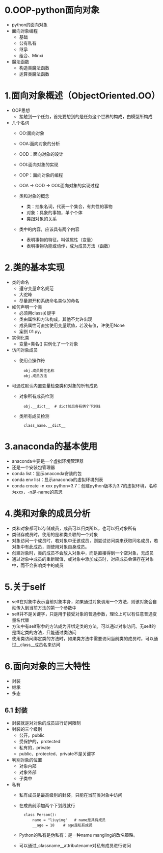 # 0.OOP-python面向对象
- python的面向对象
- 面向对象编程
    - 基础
    - 公有私有
    - 继承
    - 组合、Minxi
- 魔法函数
    - 构造类魔法函数
    - 运算类魔法函数
    
# 1.面向对象概述（ObjectOriented.OO）
- OOP思想
    - 接触到一个任务，首先要想到的是任务这个世界的构成，由模型所构成
- 几个名词
    - OO:面向对象
    - OOA:面向对象的分析
    - OOD：面向对象的设计
    - OOI:面向对象的实现
    - OOP：面向对象的编程
    - OOA -> OOD -> OOI:面向对象的实现过程

    - 类和对象的概念
        - 类：抽象名词，代表一个集合，有共性的事物
        - 对象：具象的事物，单个个体
        - 类跟对象的关系
    - 类中的内容，应该具有两个内容
        - 表明事物的特征，叫做属性（变量）
        - 表明事物功能或动作，成为成员方法（函数）

# 2.类的基本实现
- 类的命名
    - 遵守变量命名规范
    - 大驼峰
    - 尽量避开和系统命名类似的命名
- 如何声明一个类
    - 必须用class关键字
    - 类由属性和方法构成，其他不允许出现
    - 成员属性可直接使用变量赋值，若没有值，许使用None
    - 案例 01.py。
- 实例化类
    - 变量=类名()  实例化了一个对象
- 访问对象成员
    - 使用点操作符
    
            obj.成员属性名称
            obj.成员方法
- 可通过默认内置变量检查类和对象的所有成员
    - 对象所有成员检测
    
            obj.__dict__  # dict前后各有俩个下划线
    - 类所有成员检测
    
            class_name.__dict__

# 3.anaconda的基本使用
- anaconda主要是一个虚拟环境管理器
- 还是一个安装包管理器
- conda list：显示anaconda安装的包
- conda env list：显示anaconda的虚拟环境列表
- conda create -n xxx python=3.7：创建python版本为3.7的虚拟环境，名称为xxx，-n是-name的意思

# 4.类和对象的成员分析
- 类和对象都可以存储成员，成员可以归类所以，也可以归对象所有
- 类储存成员时，使用的是和类关联的一个对象
- 对象访问一个成员时，若对象中无该成员，则尝试访问类来获取同名成员，若对象中有此成员，则使用对象自身成员。
- 创建对象时，类的成员不会放入对象中，而是直接得到一个空对象，无成员
- 通过对象中成员的重新赋值，或对象中添加成员时，对应成员会保存在对象中，而不会影响类中的成员

# 5.关于self
- self在对象中表示当前对象本身，如果通过对象调用一个方法，则该对象会自动传入到当前方法的第一个参数中
- self并不是关键字，只是用于接受对象的普通参数，理论上可以有任意普通变量名代替
- 方法中有self形参的方法成为非绑定类的方法，可以通过对象访问。无self的是绑定类的方法，只能通过类访问
- 使用类访问绑定类的方法时，如果类方法中需要访问当前类的成员时，可以通过__class__成员名来访问

# 6.面向对象的三大特性
- 封装
- 继承
- 多态
## 6.1 封装
- 封装就是对对象的成员进行访问限制
- 封装的三个级别
    - 公开，public
    - 受保护的，protected
    - 私有的，private
    - public、protected、private不是关键字
- 判别对象的位置
    - 对象内部
    - 对象外部
    - 子类中
- 私有
    - 私有成员是最高级别的封装，只能在当前类对象中访问
    - 在成员前添加两个下划线就行
    
            class Person():
                name = "liuying"   # name是共有成员
                __age = 18    # age是私有成员
    - Python的私有是伪私有：是一种name mangling的改名策略。
    - 可以通过_classname__attributename对私有成员进行访问